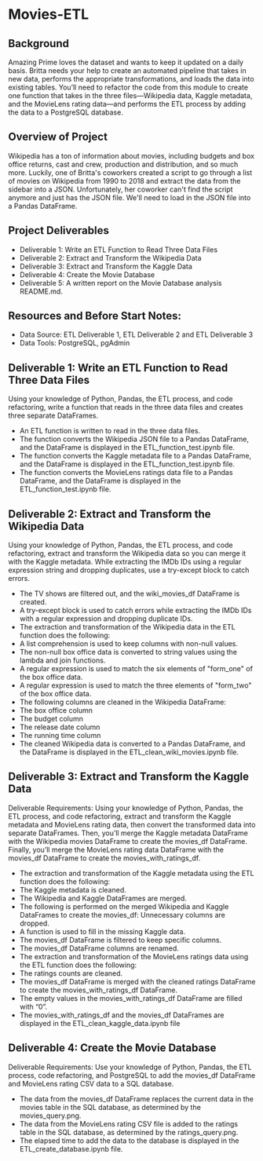 # Movies-ETL
## Background
Amazing Prime loves the dataset and wants to keep it updated on a daily basis. Britta needs your help to create an automated pipeline that takes in new data, performs the appropriate transformations, and loads the data into existing tables. You’ll need to refactor the code from this module to create one function that takes in the three files—Wikipedia data, Kaggle metadata, and the MovieLens rating data—and performs the ETL process by adding the data to a PostgreSQL database.
## Overview of Project
Wikipedia has a ton of information about movies, including budgets and box office returns, cast and crew, production and distribution, and so much more. Luckily, one of Britta's coworkers created a script to go through a list of movies on Wikipedia from 1990 to 2018 and extract the data from the sidebar into a JSON. Unfortunately, her coworker can't find the script anymore and just has the JSON file. We'll need to load in the JSON file into a Pandas DataFrame.
## Project Deliverables
- Deliverable 1: Write an ETL Function to Read Three Data Files
- Deliverable 2: Extract and Transform the Wikipedia Data
- Deliverable 3: Extract and Transform the Kaggle Data
- Deliverable 4: Create the Movie Database
- Deliverable 5: A written report on the Movie Database analysis README.md.
## Resources and Before Start Notes:
- Data Source: ETL Deliverable 1, ETL Deliverable 2 and ETL Deliverable 3
- Data Tools: PostgreSQL, pgAdmin
## Deliverable 1: Write an ETL Function to Read Three Data Files
Using your knowledge of Python, Pandas, the ETL process, and code refactoring, write a function that reads in the three data files and creates three separate DataFrames.

- An ETL function is written to read in the three data files.
- The function converts the Wikipedia JSON file to a Pandas DataFrame, and the DataFrame is displayed in the ETL_function_test.ipynb file.
- The function converts the Kaggle metadata file to a Pandas DataFrame, and the DataFrame is displayed in the ETL_function_test.ipynb file.
- The function converts the MovieLens ratings data file to a Pandas DataFrame, and the DataFrame is displayed in the ETL_function_test.ipynb file.

## Deliverable 2: Extract and Transform the Wikipedia Data
Using your knowledge of Python, Pandas, the ETL process, and code refactoring, extract and transform the Wikipedia data so you can merge it with the Kaggle metadata. While extracting the IMDb IDs using a regular expression string and dropping duplicates, use a try-except block to catch errors.

- The TV shows are filtered out, and the wiki_movies_df DataFrame is created.
- A try-except block is used to catch errors while extracting the IMDb IDs with a regular expression and dropping duplicate IDs.
- The extraction and transformation of the Wikipedia data in the ETL function does the following:
- A list comprehension is used to keep columns with non-null values.
- The non-null box office data is converted to string values using the lambda and join functions.
- A regular expression is used to match the six elements of "form_one" of the box office data.
- A regular expression is used to match the three elements of "form_two" of the box office data.
- The following columns are cleaned in the Wikipedia DataFrame:
- The box office column
- The budget column
- The release date column
- The running time column​
- The cleaned Wikipedia data is converted to a Pandas DataFrame, and the DataFrame is displayed in the ETL_clean_wiki_movies.ipynb file.
## Deliverable 3: Extract and Transform the Kaggle Data
Deliverable Requirements:
Using your knowledge of Python, Pandas, the ETL process, and code refactoring, extract and transform the Kaggle metadata and MovieLens rating data, then convert the transformed data into separate DataFrames. Then, you’ll merge the Kaggle metadata DataFrame with the Wikipedia movies DataFrame to create the movies_df DataFrame. Finally, you’ll merge the MovieLens rating data DataFrame with the movies_df DataFrame to create the movies_with_ratings_df.

- The extraction and transformation of the Kaggle metadata using the ETL function does the following:
- The Kaggle metadata is cleaned.
- The Wikipedia and Kaggle DataFrames are merged.
- The following is performed on the merged Wikipedia and Kaggle DataFrames to create the movies_df:
Unnecessary columns are dropped.
- A function is used to fill in the missing Kaggle data.
- The movies_df DataFrame is filtered to keep specific columns.
- The movies_df DataFrame columns are renamed.
- The extraction and transformation of the MovieLens ratings data using the ETL function does the following:
- The ratings counts are cleaned.
- The movies_df DataFrame is merged with the cleaned ratings DataFrame to create the movies_with_ratings_df DataFrame.
- The empty values in the movies_with_ratings_df DataFrame are filled with “0”.
- The movies_with_ratings_df and the movies_df DataFrames are displayed in the ETL_clean_kaggle_data.ipynb file
## Deliverable 4: Create the Movie Database
Deliverable Requirements:
Use your knowledge of Python, Pandas, the ETL process, code refactoring, and PostgreSQL to add the movies_df DataFrame and MovieLens rating CSV data to a SQL database.

- The data from the movies_df DataFrame replaces the current data in the movies table in the SQL database, as determined by the movies_query.png.
- The data from the MovieLens rating CSV file is added to the ratings table in the SQL database, as determined by the ratings_query.png.
- The elapsed time to add the data to the database is displayed in the ETL_create_database.ipynb file.

